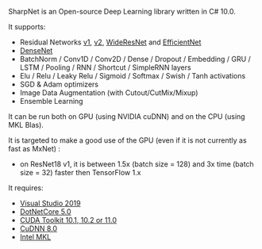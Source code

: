 SharpNet is an Open-source Deep Learning library written in C# 10.0.

It supports:
 - Residual Networks [v1](https://arxiv.org/pdf/1512.03385.pdf), [v2](https://arxiv.org/pdf/1603.05027.pdf), [WideResNet](https://arxiv.org/pdf/1605.07146.pdf) and [EfficientNet](https://arxiv.org/pdf/1905.11946.pdf)
 - [DenseNet](https://arxiv.org/pdf/1608.06993.pdf)
 - BatchNorm / Conv1D / Conv2D / Dense / Dropout / Embedding / GRU / LSTM / Pooling / RNN / Shortcut / SimpleRNN layers
 - Elu / Relu / Leaky Relu / Sigmoid / Softmax / Swish / Tanh activations
 - SGD & Adam optimizers
 - Image Data Augmentation (with Cutout/CutMix/Mixup)
 - Ensemble Learning
 
It can be run both on GPU (using NVIDIA cuDNN) and on the CPU (using MKL Blas).

It is targeted to make a good use of the GPU (even if it is not currently as fast as MxNet) :
 - on ResNet18 v1, it is between 1.5x (batch size = 128) and 3x time (batch size = 32) faster then TensorFlow 1.x

It requires:
- [Visual Studio 2019](https://visualstudio.microsoft.com/downloads/)
- [DotNetCore 5.0](https://dotnet.microsoft.com/download/dotnet-core/5.0)
- [CUDA Toolkit 10.1,  10.2 or 11.0](https://developer.nvidia.com/cuda-downloads)
- [CuDNN 8.0](https://developer.nvidia.com/rdp/cudnn-download)
- [Intel MKL](https://software.intel.com/en-us/mkl)
